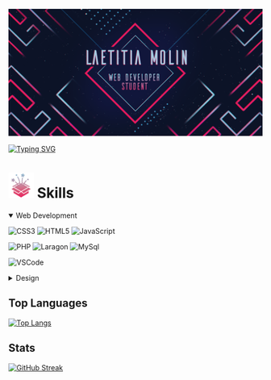 ![GitHub banner](/Pictures/banner_github.png)

[![Typing SVG](https://readme-typing-svg.demolab.com?font=Fira+Code&size=28&duration=4000&pause=1000&color=62E1FD&center=true&vCenter=true&repeat=true&width=1280&lines=Hi+there%2C+I'm+Laetitia+!✨)](https://git.io/typing-svg)


# ![skills logo](/Pictures/skills_logo.png)  Skills

<details open>
<summary> Web Development</summary>

![CSS3](https://img.shields.io/badge/CSS3-%231572B6?style=for-the-badge&logo=css3&logoColor=white)
![HTML5](https://img.shields.io/badge/HTML3-%23E34F26?style=for-the-badge&logo=html5&logoColor=white)
![JavaScript](https://img.shields.io/badge/JAVASCRIPT-%23383838?style=for-the-badge&logo=javascript&logoColor=%23F7DF1E)

![PHP](https://img.shields.io/badge/PHP-%23777BB4?style=for-the-badge&logo=javascript&logoColor=white)
![Laragon](https://img.shields.io/badge/LARAGON-%230E83CD?style=for-the-badge&logo=laragon&logoColor=white)
![MySql](https://img.shields.io/badge/MYSQL-%234479A1?style=for-the-badge&logo=mysql&logoColor=white)

![VSCode](https://img.shields.io/badge/VISUAL_STUDIO_CODE-%23007ACC?style=for-the-badge&logo=visualstudiocode&logoColor=white)



</details>

<details>
<summary> Design</summary>


![Adobe Photoshop](https://img.shields.io/badge/ADOBE_PHOTOSHOP-%2357C7E0?style=for-the-badge&logo=adobephotoshop&logoColor=white)
![Adobe InDesign](https://img.shields.io/badge/ADOBE_INDESIGN-%23E71B60?style=for-the-badge&logo=adobeindesign&logoColor=white)
![Adobe Illustrator](https://img.shields.io/badge/ADOBE_ILLUSTRATOR-%23FF9A00?style=for-the-badge&logo=adobeillustrator&logoColor=white)

![Figma](https://img.shields.io/badge/FIGMA-%23F24E1E?style=for-the-badge&logo=figma&logoColor=white)


![Blender](https://img.shields.io/badge/BLENDER-%23E87D0D?style=for-the-badge&logo=blender&logoColor=white)



</details>


##  Top Languages
[![Top Langs](https://github-readme-stats.vercel.app/api/top-langs/?username=M-Laetitia&layout=compact&border_color=E71B60&theme=nightowl&bg_color=0F1534&title_color=E71B60&text_color=57C7E0)](https://github.com/anuraghazra/github-readme-stats)

##  Stats
[![GitHub Streak](https://streak-stats.demolab.com?user=M-Laetitia&theme=python-dark&date_format=j%20M%5B%20Y%5D&background=0F1534&stroke=E71B60&border=E71B60&ring=E71B60&currStreakNum=57C7E0&sideNums=57C7E0&fire=E0B013&currStreakLabel=CDDCE0&sideLabels=CDDCE0&dates=57C7E0)](https://git.io/streak-stats)



